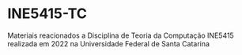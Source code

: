 # INE5415-TC
Materiais reacionados a Disciplina de Teoria da Computação INE5415 realizada em 2022 na Universidade Federal de Santa Catarina
